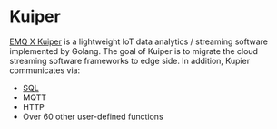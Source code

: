 # Kuiper

[EMQ X Kuiper](https://github.com/emqx/kuiper) is a lightweight IoT data analytics / streaming software implemented by Golang. 
The goal of Kuiper is to migrate the cloud streaming software frameworks to edge side. In addition, Kupier communicates via: 
* [SQL](https://github.com/emqx/kuiper/blob/master/docs/en_US/sqls/overview.md) 
* MQTT
* HTTP 
* Over 60 other user-defined functions 


